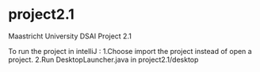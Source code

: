 # project2.1
Maastricht University DSAI Project 2.1 

To run the project in intelliJ :
1.Choose import the project instead of open a project.
2.Run DesktopLauncher.java in project2.1/desktop
